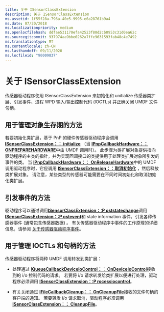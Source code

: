 ```yaml
---
title: 关于 ISensorClassExtension
description: 关于 ISensorClassExtension
ms.assetid: 1f55f28a-796a-40e5-9995-e6a28761b9a4
ms.date: 07/20/2018
ms.localizationpriority: medium
ms.openlocfilehash: ddfae531170efa42523f80d2cb0953c31d0ea62c
ms.sourcegitcommit: 937974aa9bbe0262a7ffe9631593fab48c4e7492
ms.translationtype: MT
ms.contentlocale: zh-CN
ms.lasthandoff: 09/11/2020
ms.locfileid: "90009837"
---
```

# <a name="about-isensorclassextension"></a>关于 ISensorClassExtension


传感器驱动程序使用 ISensorClassExtension 来初始化和 unitialize 传感器类扩展、引发事件、进程 WPD 输入/输出控制代码 (IOCTLs) 并正确关闭 UMDF 文件句柄。

## <a name="methods-to-manage-object-lifetime"></a>用于管理对象生存期的方法

若要初始化类扩展，基于 PnP 的硬件传感器驱动程序会调用 [**ISensorClassExtension：： initialize**](/windows-hardware/drivers/ddi/sensorsclassextension/nf-sensorsclassextension-isensorclassextension-initialize) （当 [**IPnpCallbackHardware：： ONPREPAREHARDWARE**](/windows-hardware/drivers/ddi/wudfddi/nf-wudfddi-ipnpcallbackhardware-onpreparehardware)中由 UMDF 调用时）。 此步骤为类扩展对象提供指向驱动程序的主类的指针，并为实现回调接口的类提供用于处理类扩展对象所引发的事件的类。 当 [**IPnpCallbackHardware：： OnReleaseHardware**](/windows-hardware/drivers/ddi/wudfddi/nf-wudfddi-ipnpcallbackhardware-onreleasehardware)中的 UMDF 调用驱动程序时，它应调用 [**ISensorClassExtension：：取消初始化**](/windows-hardware/drivers/ddi/sensorsclassextension/nf-sensorsclassextension-isensorclassextension-uninitialize) ，然后释放类扩展对象。 请注意，某些类型的传感器可能需要在不同时间初始化和取消初始化类扩展。

## <a name="methods-to-raise-events"></a>引发事件的方法

驱动程序可以通过调用[**ISensorClassExtension：:P oststatechange**](/windows-hardware/drivers/ddi/sensorsclassextension/nf-sensorsclassextension-isensorclassextension-poststatechange)调用[**ISensorClassExtension：:P ostevent**](/windows-hardware/drivers/ddi/sensorsclassextension/nf-sensorsclassextension-isensorclassextension-postevent)和 state information 事件，引发各种传感器事件 (通常包含传感器数据) 。 有关传感器驱动程序中事件的工作原理的详细信息，请参阅 [关于传感器驱动程序事件](about-sensor-driver-events.md)。

## <a name="methods-to-manage-ioctls-and-handles"></a>用于管理 IOCTLs 和句柄的方法

传感器驱动程序将两种 UMDF 调用转发到类扩展：

-   处理通过 [**IQueueCallbackDeviceIoControl：： OnDeviceIoControl**](/windows-hardware/drivers/ddi/wudfddi/nf-wudfddi-iqueuecallbackdeviceiocontrol-ondeviceiocontrol)接收到的 i/o 控制代码的请求。 若要将 i/o 请求转发给类扩展以便进行处理，驱动程序必须调用 [**ISensorClassExtension：:P rocessiocontrol**](/windows-hardware/drivers/ddi/sensorsclassextension/nf-sensorsclassextension-isensorclassextension-processiocontrol)。

-   有关关闭通过 [**IFileCallbackCleanup：： OnCleanupFile**](/windows-hardware/drivers/ddi/wudfddi/nf-wudfddi-ifilecallbackcleanup-oncleanupfile)接收的文件句柄的客户端的通知。 若要转发 i/o 请求取消，驱动程序必须调用 [**ISensorClassExtension：： CleanupFile**](/windows-hardware/drivers/ddi/sensorsclassextension/nf-sensorsclassextension-isensorclassextension-cleanupfile)。

 

